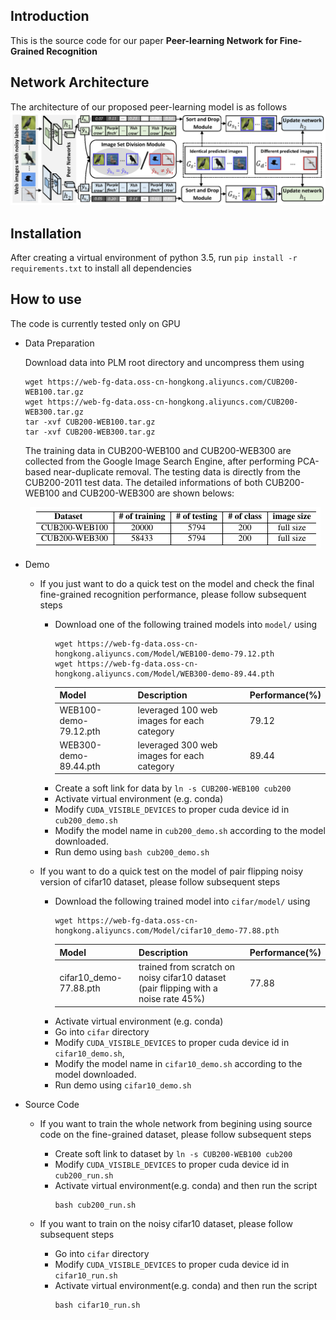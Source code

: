 Introduction
------------
This is the source code for our paper **Peer-learning Network for Fine-Grained Recognition**

Network Architecture
--------------------
The architecture of our proposed peer-learning model is as follows
![network](network_architecture.png)

Installation
------------
After creating a virtual environment of python 3.5, run `pip install -r requirements.txt` to install all dependencies

How to use
------------
The code is currently tested only on GPU
* Data Preparation

    Download data into PLM root directory and uncompress them using
    ```
    wget https://web-fg-data.oss-cn-hongkong.aliyuncs.com/CUB200-WEB100.tar.gz
    wget https://web-fg-data.oss-cn-hongkong.aliyuncs.com/CUB200-WEB300.tar.gz
    tar -xvf CUB200-WEB100.tar.gz
    tar -xvf CUB200-WEB300.tar.gz
    ```
    The training data in CUB200-WEB100 and CUB200-WEB300 are collected from the Google Image Search Engine, after performing PCA-based near-duplicate removal. The testing data is directly from the CUB200-2011 test data. The detailed informations of both CUB200-WEB100 and CUB200-WEB300 are shown belows:
    <!-- ![datasets](datasets.png) -->
    <p align="center">
      <img src="datasets.png">
    </p>

* Demo

    - If you just want to do a quick test on the model and check the final fine-grained recognition performance, please follow subsequent steps

      - Download one of the following trained models into `model/` using
          ```
          wget https://web-fg-data.oss-cn-hongkong.aliyuncs.com/Model/WEB100-demo-79.12.pth
          wget https://web-fg-data.oss-cn-hongkong.aliyuncs.com/Model/WEB300-demo-89.44.pth
          ```
          | Model                 | Description                                | Performance(%) |
          | --------------------- | ------------------------------------------ | -------------- |
          | WEB100-demo-79.12.pth | leveraged 100 web images for each category | 79.12          |
          | WEB300-demo-89.44.pth | leveraged 300 web images for each category | 89.44          |
      - Create a soft link for data by `ln -s CUB200-WEB100 cub200`
      - Activate virtual environment (e.g. conda)
      - Modify `CUDA_VISIBLE_DEVICES` to proper cuda device id in `cub200_demo.sh` 
      - Modify the model name in `cub200_demo.sh` according to the model downloaded.
      - Run demo using `bash cub200_demo.sh`

    - If you want to do a quick test on the model of pair flipping noisy version of cifar10 dataset, please follow subsequent steps
      - Download the following trained model into `cifar/model/` using
          ```
          wget https://web-fg-data.oss-cn-hongkong.aliyuncs.com/Model/cifar10_demo-77.88.pth
          ```
          | Model                   | Description                                                                          | Performance(%) |
          | ----------------------- | ------------------------------------------------------------------------------------ | -------------- |
          | cifar10_demo-77.88.pth  | trained from scratch on noisy cifar10 dataset (pair flipping with a noise rate 45%)  | 77.88          |
      - Activate virtual environment (e.g. conda)
      - Go into `cifar` directory
      - Modify `CUDA_VISIBLE_DEVICES` to proper cuda device id in `cifar10_demo.sh`, 
      - Modify the model name in `cifar10_demo.sh` according to the model downloaded.
      - Run demo using `cifar10_demo.sh`

* Source Code

    - If you want to train the whole network from begining using source code on the fine-grained dataset, please follow subsequent steps
    
      - Create soft link to dataset by `ln -s CUB200-WEB100 cub200`
      - Modify `CUDA_VISIBLE_DEVICES` to proper cuda device id in `cub200_run.sh`
      - Activate virtual environment(e.g. conda) and then run the script
          ```
          bash cub200_run.sh
          ```

    - If you want to train on the noisy cifar10 dataset, please follow subsequent steps
    
      - Go into `cifar` directory
      - Modify `CUDA_VISIBLE_DEVICES` to proper cuda device id in `cifar10_run.sh`
      - Activate virtual environment(e.g. conda) and then run the script
          ```
          bash cifar10_run.sh
          ```
